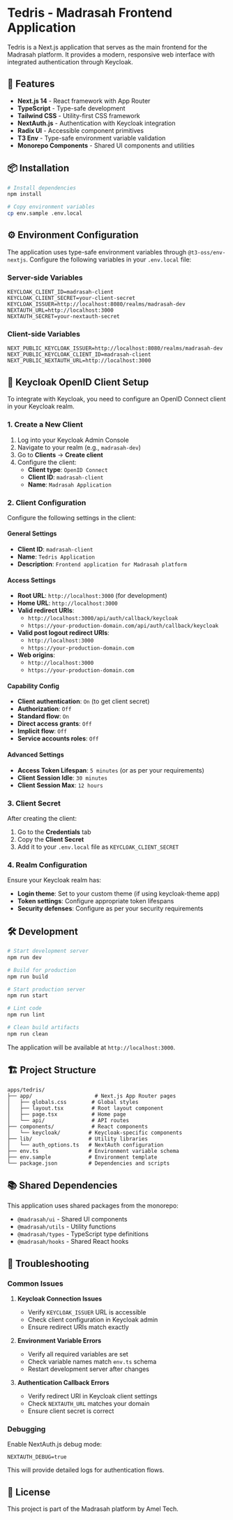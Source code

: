 # Tedris - Madrasah Frontend Application

Tedris is a Next.js application that serves as the main frontend for the Madrasah platform. It provides a modern, responsive web interface with integrated authentication through Keycloak.

## 🚀 Features

- **Next.js 14** - React framework with App Router
- **TypeScript** - Type-safe development
- **Tailwind CSS** - Utility-first CSS framework
- **NextAuth.js** - Authentication with Keycloak integration
- **Radix UI** - Accessible component primitives
- **T3 Env** - Type-safe environment variable validation
- **Monorepo Components** - Shared UI components and utilities

## 📦 Installation

```bash
# Install dependencies
npm install

# Copy environment variables
cp env.sample .env.local
```

## ⚙️ Environment Configuration

The application uses type-safe environment variables through `@t3-oss/env-nextjs`. Configure the following variables in your `.env.local` file:

### Server-side Variables

```env
KEYCLOAK_CLIENT_ID=madrasah-client
KEYCLOAK_CLIENT_SECRET=your-client-secret
KEYCLOAK_ISSUER=http://localhost:8080/realms/madrasah-dev
NEXTAUTH_URL=http://localhost:3000
NEXTAUTH_SECRET=your-nextauth-secret
```

### Client-side Variables

```env
NEXT_PUBLIC_KEYCLOAK_ISSUER=http://localhost:8080/realms/madrasah-dev
NEXT_PUBLIC_KEYCLOAK_CLIENT_ID=madrasah-client
NEXT_PUBLIC_NEXTAUTH_URL=http://localhost:3000
```

## 🔐 Keycloak OpenID Client Setup

To integrate with Keycloak, you need to configure an OpenID Connect client in your Keycloak realm.

### 1. Create a New Client

1. Log into your Keycloak Admin Console
2. Navigate to your realm (e.g., `madrasah-dev`)
3. Go to **Clients** → **Create client**
4. Configure the client:
   - **Client type**: `OpenID Connect`
   - **Client ID**: `madrasah-client`
   - **Name**: `Madrasah Application`

### 2. Client Configuration

Configure the following settings in the client:

#### General Settings

- **Client ID**: `madrasah-client`
- **Name**: `Tedris Application`
- **Description**: `Frontend application for Madrasah platform`

#### Access Settings

- **Root URL**: `http://localhost:3000` (for development)
- **Home URL**: `http://localhost:3000`
- **Valid redirect URIs**:
  - `http://localhost:3000/api/auth/callback/keycloak`
  - `https://your-production-domain.com/api/auth/callback/keycloak`
- **Valid post logout redirect URIs**:
  - `http://localhost:3000`
  - `https://your-production-domain.com`
- **Web origins**:
  - `http://localhost:3000`
  - `https://your-production-domain.com`

#### Capability Config

- **Client authentication**: `On` (to get client secret)
- **Authorization**: `Off`
- **Standard flow**: `On`
- **Direct access grants**: `Off`
- **Implicit flow**: `Off`
- **Service accounts roles**: `Off`

#### Advanced Settings

- **Access Token Lifespan**: `5 minutes` (or as per your requirements)
- **Client Session Idle**: `30 minutes`
- **Client Session Max**: `12 hours`

### 3. Client Secret

After creating the client:

1. Go to the **Credentials** tab
2. Copy the **Client Secret**
3. Add it to your `.env.local` file as `KEYCLOAK_CLIENT_SECRET`

### 4. Realm Configuration

Ensure your Keycloak realm has:

- **Login theme**: Set to your custom theme (if using keycloak-theme app)
- **Token settings**: Configure appropriate token lifespans
- **Security defenses**: Configure as per your security requirements

## 🛠️ Development

```bash
# Start development server
npm run dev

# Build for production
npm run build

# Start production server
npm run start

# Lint code
npm run lint

# Clean build artifacts
npm run clean
```

The application will be available at `http://localhost:3000`.

## 🏗️ Project Structure

```
apps/tedris/
├── app/                    # Next.js App Router pages
│   ├── globals.css        # Global styles
│   ├── layout.tsx         # Root layout component
│   ├── page.tsx           # Home page
│   └── api/               # API routes
├── components/            # React components
│   └── keycloak/         # Keycloak-specific components
├── lib/                  # Utility libraries
│   └── auth_options.ts   # NextAuth configuration
├── env.ts                # Environment variable schema
├── env.sample            # Environment template
└── package.json          # Dependencies and scripts
```

## 📚 Shared Dependencies

This application uses shared packages from the monorepo:

- `@madrasah/ui` - Shared UI components
- `@madrasah/utils` - Utility functions
- `@madrasah/types` - TypeScript type definitions
- `@madrasah/hooks` - Shared React hooks

## 🐛 Troubleshooting

### Common Issues

1. **Keycloak Connection Issues**
   - Verify `KEYCLOAK_ISSUER` URL is accessible
   - Check client configuration in Keycloak admin
   - Ensure redirect URIs match exactly

2. **Environment Variable Errors**
   - Verify all required variables are set
   - Check variable names match `env.ts` schema
   - Restart development server after changes

3. **Authentication Callback Errors**
   - Verify redirect URI in Keycloak client settings
   - Check `NEXTAUTH_URL` matches your domain
   - Ensure client secret is correct

### Debugging

Enable NextAuth.js debug mode:

```env
NEXTAUTH_DEBUG=true
```

This will provide detailed logs for authentication flows.

## 📄 License

This project is part of the Madrasah platform by Amel Tech.
